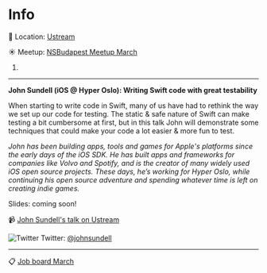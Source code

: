 Info
===========

:round_pushpin: Location: [Ustream](https://goo.gl/maps/p5vkz7fLip22)

:sunny: Meetup: [NSBudapest Meetup March](https://www.meetup.com/NSBudapest/events/238293501/)

1.
---

**John Sundell (iOS @ Hyper Oslo): Writing Swift code with great testability**

When starting to write code in Swift, many of us have had to rethink the way we set up our code for testing. The static & safe nature of Swift can make testing a bit cumbersome at first, but in this talk John will demonstrate some techniques that could make your code a lot easier & more fun to test.

*John has been building apps, tools and games for Apple's platforms since the early days of the iOS SDK. He has built apps and frameworks for companies like Volvo and Spotify, and is the creator of many widely used iOS open source projects. These days, he’s working for Hyper Oslo, while continuing his open source adventure and spending whatever time is left on creating indie games.*

Slides: coming soon!

:video_camera: [John Sundell's talk on Ustream](http://www.ustream.tv/recorded/101118612)

![Twitter](http://i.imgur.com/wWzX9uB.png) Twitter: [@johnsundell](https://twitter.com/johnsundell)

___

:clipboard: [Job board March](https://github.com/NSBudapest/NSBudapestMeetup/blob/master/Jobs/2017/March.md)

